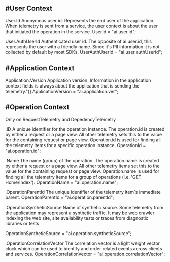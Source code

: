 ﻿
#User Context
-----
User.Id
Anonymous user id. 
Represents the end user of the application. 
When telemetry is sent from a service, the user context is about the user that initiated the operation in the service.
UserId = "ai.user.id";

    
User.AuthUserId
Authenticated user id. 
The opposite of ai.user.id, this represents the user with a friendly name. 
Since it's PII information it is not collected by default by most SDKs.
UserAuthUserId = "ai.user.authUserId";


#Application Context
------------
Application.Version
Application version. 
Information in the application context fields is always about the application that is sending the telemetry.")]
ApplicationVersion = "ai.application.ver";



#Operation Context 
----------
Only on RequestTelemetry and DepedencyTelemetry

.ID
A unique identifier for the operation instance. The operation.id is created by either a request or a page view. 
All other telemetry sets this to the value for the containing request or page view. 
Operation.id is used for finding all the telemetry items for a specific operation instance.
OperationId = "ai.operation.id";
    
.Name
The name (group) of the operation. 
The operation.name is created by either a request or a page view. 
All other telemetry items set this to the value for the containing request or page view. 
Operation.name is used for finding all the telemetry items for a group of operations (i.e. 'GET Home/Index').
OperationName = "ai.operation.name";
   

.OperationParentId
The unique identifier of the telemetry item`s immediate parent.
OperationParentId = "ai.operation.parentId";
    
.OperationSyntheticSource
Name of synthetic source. 
Some telemetry from the application may represent a synthetic traffic. 
It may be web crawler indexing the web site, site availability tests or traces from diagnostic libraries or tests 

OperationSyntheticSource = "ai.operation.syntheticSource";

.OperationCorrelationVector
The correlation vector is a light weight vector clock which can be used to identify and order related events across clients and services.
OperationCorrelationVector = "ai.operation.correlationVector";



    